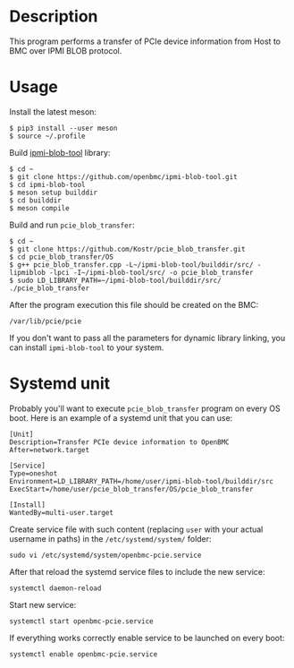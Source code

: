 # Description

This program performs a transfer of PCIe device information from Host to BMC over IPMI BLOB protocol.

# Usage

Install the latest meson:
```
$ pip3 install --user meson
$ source ~/.profile
```
Build [ipmi-blob-tool](https://github.com/openbmc/ipmi-blob-tool) library:
```
$ cd ~
$ git clone https://github.com/openbmc/ipmi-blob-tool.git
$ cd ipmi-blob-tool
$ meson setup builddir
$ cd builddir
$ meson compile
```
Build and run `pcie_blob_transfer`:
```
$ cd ~
$ git clone https://github.com/Kostr/pcie_blob_transfer.git
$ cd pcie_blob_transfer/OS
$ g++ pcie_blob_transfer.cpp -L~/ipmi-blob-tool/builddir/src/ -lipmiblob -lpci -I~/ipmi-blob-tool/src/ -o pcie_blob_transfer
$ sudo LD_LIBRARY_PATH=~/ipmi-blob-tool/builddir/src/ ./pcie_blob_transfer
```
After the program execution this file should be created on the BMC:
```
/var/lib/pcie/pcie
```

If you don't want to pass all the parameters for dynamic library linking, you can install `ipmi-blob-tool` to your system.

# Systemd unit

Probably you'll want to execute `pcie_blob_transfer` program on every OS boot. Here is an example of a systemd unit that you can use:
```
[Unit]
Description=Transfer PCIe device information to OpenBMC
After=network.target

[Service]
Type=oneshot
Environment=LD_LIBRARY_PATH=/home/user/ipmi-blob-tool/builddir/src
ExecStart=/home/user/pcie_blob_transfer/OS/pcie_blob_transfer

[Install]
WantedBy=multi-user.target
```

Create service file with such content (replacing `user` with your actual username in paths) in the `/etc/systemd/system/` folder:
```
sudo vi /etc/systemd/system/openbmc-pcie.service
```

After that reload the systemd service files to include the new service:
```
systemctl daemon-reload
```

Start new service:
```
systemctl start openbmc-pcie.service
```

If everything works correctly enable service to be launched on every boot:
```
systemctl enable openbmc-pcie.service
```

